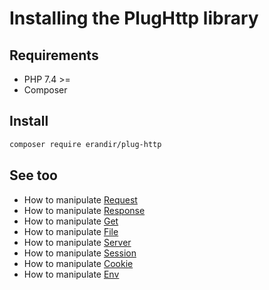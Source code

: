 # Installing the PlugHttp library

## Requirements
* PHP 7.4 >=
* Composer 

## Install
```bash
composer require erandir/plug-http
```

## See too
* How to manipulate [Request](request.md)
* How to manipulate [Response](response.md)
* How to manipulate [Get](get.md)
* How to manipulate [File](file.md)
* How to manipulate [Server](server.md)
* How to manipulate [Session](session.md)
* How to manipulate [Cookie](cookie.md)
* How to manipulate [Env](env.md)